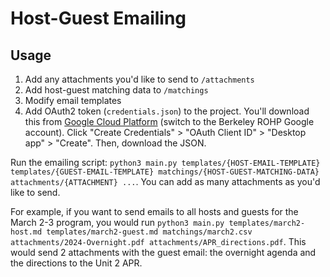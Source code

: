 # Host-Guest Emailing

## Usage

1. Add any attachments you'd like to send to `/attachments`
2. Add host-guest matching data to `/matchings`
3. Modify email templates
4. Add OAuth2 token (`credentials.json`) to the project. You'll download this from [Google Cloud Platform](console.cloud.google.com/apis/credentials) (switch to the Berkeley ROHP Google account). Click "Create Credentials" > "OAuth Client ID" > "Desktop app" > "Create". Then, download the JSON. 

Run the emailing script: `python3 main.py templates/{HOST-EMAIL-TEMPLATE} templates/{GUEST-EMAIL-TEMPLATE} matchings/{HOST-GUEST-MATCHING-DATA} attachments/{ATTACHMENT} ...`. You can add as many attachments as you'd like to send.

For example, if you want to send emails to all hosts and guests for the March 2-3 program, you would run `python3 main.py templates/march2-host.md templates/march2-guest.md matchings/march2.csv attachments/2024-Overnight.pdf attachments/APR_directions.pdf`. This would send 2 attachments with the guest email: the overnight agenda and the directions to the Unit 2 APR.
